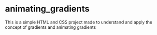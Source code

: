 # animating_gradients
This is a simple HTML and CSS project made to understand and apply the concept of gradients and animating gradients
